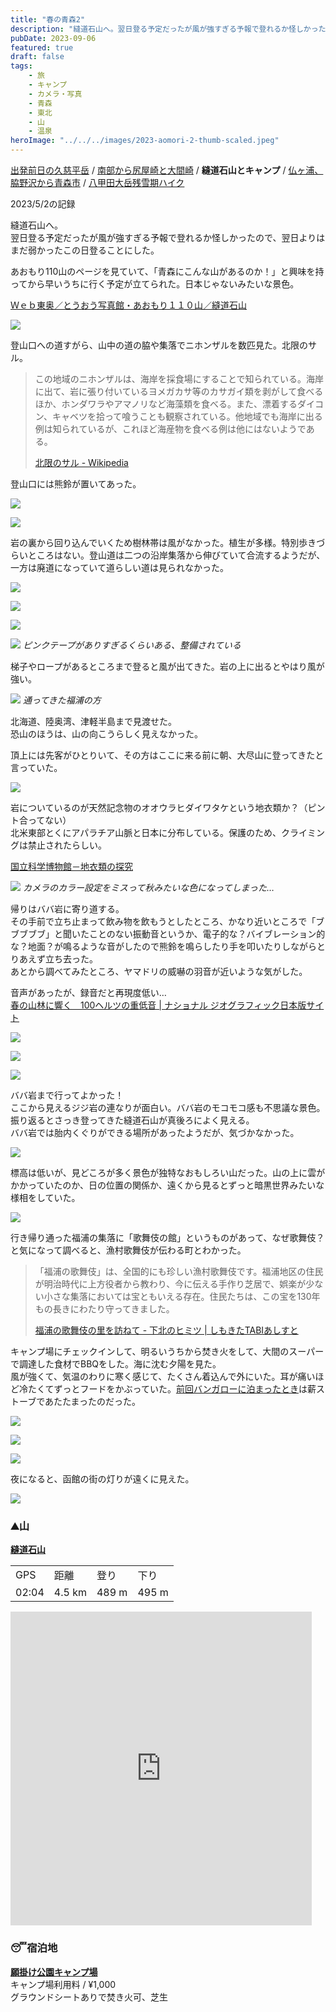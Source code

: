 ```yaml
---
title: "春の青森2"
description: "縫道石山へ。翌日登る予定だったが風が強すぎる予報で登れるか怪しかったので、翌日よりはまだ弱かったこの日登ることにした。"
pubDate: 2023-09-06
featured: true
draft: false
tags:
    - 旅
    - キャンプ
    - カメラ・写真
    - 青森
    - 東北
    - 山
    - 温泉
heroImage: "../../../images/2023-aomori-2-thumb-scaled.jpeg"
---
```


[出発前日の久慈平岳](https://riemats.com/2023-aomori-day0/) / [南部から尻屋崎と大間崎](https://riemats.com/2023-aomori-1/) / **縫道石山とキャンプ** / [仏ヶ浦、脇野沢から青森市](https://riemats.com/2023-aomori-3/) / [八甲田大岳残雪期ハイク](https://riemats.com/2023-aomori-4/)

2023/5/2の記録

縫道石山へ。  
翌日登る予定だったが風が強すぎる予報で登れるか怪しかったので、翌日よりはまだ弱かったこの日登ることにした。

あおもり110山のページを見ていて、「青森にこんな山があるのか！」と興味を持ってから早いうちに行く予定が立てられた。日本じゃないみたいな景色。

[Ｗｅｂ東奥／とうおう写真館・あおもり１１０山／縫道石山](https://www.toonippo.co.jp/common/previous/photo_studio/110mountains/shimokita/nuidouishi/index.html)

![](images/2023-aomori-2-1-768x1024.jpeg)

登山口への道すがら、山中の道の脇や集落でニホンザルを数匹見た。北限のサル。

> この地域のニホンザルは、海岸を採食場にすることで知られている。海岸に出て、岩に張り付いているヨメガカサ等のカサガイ類を剥がして食べるほか、ホンダワラやアマノリなど海藻類を食べる。また、漂着するダイコン、キャベツを拾って喰うことも観察されている。他地域でも海岸に出る例は知られているが、これほど海産物を食べる例は他にはないようである。
> 
> [北限のサル - Wikipedia](https://ja.m.wikipedia.org/wiki/%E5%8C%97%E9%99%90%E3%81%AE%E3%82%B5%E3%83%AB)

登山口には熊鈴が置いてあった。

![](images/2023-aomori-2-2-1024x1024.jpeg)

![](images/2023-aomori-2-3-768x1024.jpeg)

岩の裏から回り込んでいくため樹林帯は風がなかった。植生が多様。特別歩きづらいところはない。登山道は二つの沿岸集落から伸びていて合流するようだが、一方は廃道になっていて道らしい道は見られなかった。

![](images/2023-aomori-2-4-768x1024.jpeg)

![](images/2023-aomori-2-5-768x1024.jpeg)

![](images/2023-aomori-2-6-683x1024.jpeg)

![](images/2023-aomori-2-7-682x1024.jpeg)
*ピンクテープがありすぎるくらいある、整備されている*

梯子やロープがあるところまで登ると風が出てきた。岩の上に出るとやはり風が強い。

![](images/2023-aomori-2-8-scaled.jpg)
*通ってきた福浦の方*

北海道、陸奥湾、津軽半島まで見渡せた。  
恐山のほうは、山の向こうらしく見えなかった。

頂上には先客がひとりいて、その方はここに来る前に朝、大尽山に登ってきたと言っていた。

![](images/2023-aomori-2-9-scaled.jpg)

岩についているのが天然記念物のオオウラヒダイワタケという地衣類か？（ピント合ってない）  
北米東部とくにアパラチア山脈と日本に分布している。保護のため、クライミングは禁止されたらしい。

[国立科学博物館－地衣類の探究](https://www.kahaku.go.jp/research/db/botany/chii/05/zchii027.htm)

![](images/2023-aomori-2-10-1024x683.jpeg)
*カメラのカラー設定をミスって秋みたいな色になってしまった…*

帰りはババ岩に寄り道する。  
その手前で立ち止まって飲み物を飲もうとしたところ、かなり近いところで「ブブブブブ」と聞いたことのない振動音というか、電子的な？バイブレーション的な？地面？が鳴るような音がしたので熊鈴を鳴らしたり手を叩いたりしながらとりあえず立ち去った。  
あとから調べてみたところ、ヤマドリの威嚇の羽音が近いような気がした。

音声があったが、録音だと再現度低い…  
[春の山林に響く　100ヘルツの重低音 | ナショナル ジオグラフィック日本版サイト](https://natgeo.nikkeibp.co.jp/atcl/web/17/112900016/022200005/)

![](images/2023-aomori-2-11-683x1024.jpeg)

![](images/2023-aomori-2-12-768x1024.jpg)

![](images/2023-aomori-2-13-1024x683.jpg)

ババ岩まで行ってよかった！  
ここから見えるジジ岩の連なりが面白い。ババ岩のモコモコ感も不思議な景色。振り返るとさっき登ってきた縫道石山が真後ろによく見える。  
ババ岩では胎内くぐりができる場所があったようだが、気づかなかった。

![](images/2023-aomori-2-14.jpeg)

標高は低いが、見どころが多く景色が独特なおもしろい山だった。山の上に雲がかかっていたのか、日の位置の関係か、遠くから見るとずっと暗黒世界みたいな様相をしていた。

![](images/2023-aomori-2-15.jpg)

行き帰り通った福浦の集落に「歌舞伎の館」というものがあって、なぜ歌舞伎？と気になって調べると、漁村歌舞伎が伝わる町とわかった。

> 「福浦の歌舞伎」は、全国的にも珍しい漁村歌舞伎です。福浦地区の住民が明治時代に上方役者から教わり、今に伝える手作り芝居で、娯楽が少ない小さな集落においては宝ともいえる存在。住民たちは、この宝を130年もの長きにわたり守ってきました。
> 
> [福浦の歌舞伎の里を訪ねて - 下北のヒミツ | しもきたTABIあしすと](https://shimokita-tabi.jp/himitsu/shirabetemita_12)

キャンプ場にチェックインして、明るいうちから焚き火をして、大間のスーパーで調達した食材でBBQをした。海に沈む夕陽を見た。  
風が強くて、気温のわりに寒く感じて、たくさん着込んで外にいた。耳が痛いほど冷たくてずっとフードをかぶっていた。[前回バンガローに泊まったとき](https://riemats.com/goldenweek-2019/)は薪ストーブであたたまったのだった。

![](images/2023-aomori-2-16-768x1024.jpg)

![](images/2023-aomori-2-17-768x1024.jpeg)

![](images/2023-aomori-2-18-1024x682.jpg)

夜になると、函館の街の灯りが遠くに見えた。

![](images/2023-aomori-2-19-1024x768.jpeg)

### ⛰山

**[縫道石山](https://www.yamareco.com/modules/yamareco/detail-5438179.html)**

<table><tbody><tr><td class="has-text-align-center" data-align="center">GPS</td><td class="has-text-align-center" data-align="center">距離</td><td class="has-text-align-center" data-align="center">登り</td><td class="has-text-align-center" data-align="center">下り</td></tr><tr><td class="has-text-align-center" data-align="center">02:04</td><td class="has-text-align-center" data-align="center">4.5 km</td><td class="has-text-align-center" data-align="center">489 m</td><td class="has-text-align-center" data-align="center">495 m</td></tr></tbody></table>

<iframe src="https://www.yamareco.com/modules/yamareco/include/ymap_iframe.php?did=5438179&amp;graph=1&amp;w=482&amp;h=502&amp;lat=41.308900065006&amp;lon=140.84367529919&amp;minlat=41.304168841672&amp;minlon=140.83805497546&amp;maxlat=41.313631288341&amp;maxlon=140.84929562292" width="482" height="502" scrolling="no" frameborder="0"></iframe>

### 😴宿泊地

**[願掛け公園キャンプ場](https://saiteikikanko.jp/booking.html)**  
キャンプ場利用料 / ¥1,000  
グラウンドシートありで焚き火可、芝生
